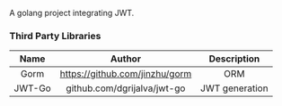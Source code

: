 A golang project integrating JWT.

### Third Party Libraries
| Name          | Author        | Description  |
|:-------------:|:-------------:|:------------:|
| Gorm | https://github.com/jinzhu/gorm | ORM |
| JWT-Go | github.com/dgrijalva/jwt-go | JWT generation |
